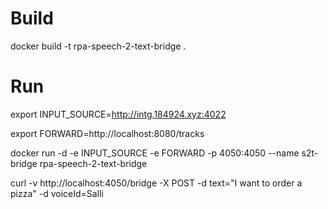 
# Build

docker build -t rpa-speech-2-text-bridge .

# Run

export INPUT_SOURCE=http://intg.184924.xyz:4022

export FORWARD=http://localhost:8080/tracks

docker run -d -e INPUT_SOURCE -e FORWARD -p 4050:4050 --name s2t-bridge rpa-speech-2-text-bridge

curl -v http://localhost:4050/bridge -X POST -d text="I want to order a pizza" -d voiceId=Salli

